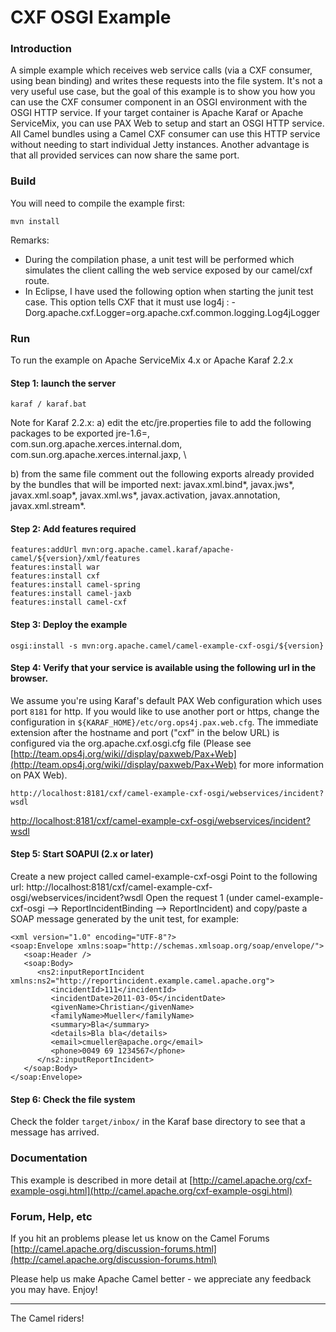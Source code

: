# CXF OSGI Example

### Introduction

A simple example which receives web service calls (via a CXF consumer, using bean binding)
and writes these requests into the file system. It's not a very useful use case, but the goal
of this example is to show you how you can use the CXF consumer component in an OSGI
environment with the OSGI HTTP service. If your target container is Apache Karaf or Apache
ServiceMix, you can use PAX Web to setup and start an OSGI HTTP service. All Camel
bundles using a Camel CXF consumer can use this HTTP service without needing to start
individual Jetty instances. Another advantage is that all provided services can now share
the same port.

### Build

You will need to compile the example first:

	mvn install

Remarks:
- During the compilation phase, a unit test will be performed which simulates the
  client calling the web service exposed by our camel/cxf route.
- In Eclipse, I have used the following option when starting the junit test case. This option tells
  CXF that it must use log4j : -Dorg.apache.cxf.Logger=org.apache.cxf.common.logging.Log4jLogger

### Run

To run the example on Apache ServiceMix 4.x or Apache Karaf 2.2.x

#### Step 1: launch the server
	
	karaf / karaf.bat
  
Note for Karaf 2.2.x: 
  a) edit the etc/jre.properties file to add the following packages to be exported
  jre-1.6=, \
  com.sun.org.apache.xerces.internal.dom, \
  com.sun.org.apache.xerces.internal.jaxp, \

  b) from the same file comment out the following exports already provided by the bundles
  that will be imported next: javax.xml.bind*, javax.jws*, javax.xml.soap*, javax.xml.ws*, 
  javax.activation, javax.annotation, javax.xml.stream*.


#### Step 2: Add features required

	features:addUrl mvn:org.apache.camel.karaf/apache-camel/${version}/xml/features
	features:install war
	features:install cxf
	features:install camel-spring
	features:install camel-jaxb
	features:install camel-cxf
  

#### Step 3: Deploy the example
	osgi:install -s mvn:org.apache.camel/camel-example-cxf-osgi/${version}
  
#### Step 4: Verify that your service is available using the following url in the browser. 
We assume you're using Karaf's default PAX Web configuration which uses 
port `8181` for http. If you would like to use another port or https, change the configuration in 
`${KARAF_HOME}/etc/org.ops4j.pax.web.cfg`. The immediate extension after the hostname and port ("cxf" in
the below URL) is configured via the org.apache.cxf.osgi.cfg file (Please see 
[http://team.ops4j.org/wiki//display/paxweb/Pax+Web](http://team.ops4j.org/wiki//display/paxweb/Pax+Web) for more information on PAX Web).
  
	http://localhost:8181/cxf/camel-example-cxf-osgi/webservices/incident?wsdl
	
[http://localhost:8181/cxf/camel-example-cxf-osgi/webservices/incident?wsdl](http://localhost:8181/cxf/camel-example-cxf-osgi/webservices/incident?wsdl)
                                

#### Step 5: Start SOAPUI (2.x or later)
Create a new project called camel-example-cxf-osgi
Point to the following url: http://localhost:8181/cxf/camel-example-cxf-osgi/webservices/incident?wsdl
Open the request 1 (under camel-example-cxf-osgi --> ReportIncidentBinding --> ReportIncident) and copy/paste a SOAP
message generated by the unit test, for example:
  
	<xml version="1.0" encoding="UTF-8"?>
	<soap:Envelope xmlns:soap="http://schemas.xmlsoap.org/soap/envelope/">
	   <soap:Header />
	   <soap:Body>
	      <ns2:inputReportIncident xmlns:ns2="http://reportincident.example.camel.apache.org">
	         <incidentId>111</incidentId>
	         <incidentDate>2011-03-05</incidentDate>
	         <givenName>Christian</givenName>
	         <familyName>Mueller</familyName>
	         <summary>Bla</summary>
	         <details>Bla bla</details>
	         <email>cmueller@apache.org</email>
	         <phone>0049 69 1234567</phone>
	      </ns2:inputReportIncident>
	   </soap:Body>
	</soap:Envelope>
  

#### Step 6: Check the file system
Check the folder `target/inbox/` in the Karaf base directory to see that a message has arrived.

### Documentation

This example is described in more detail at
  [http://camel.apache.org/cxf-example-osgi.html](http://camel.apache.org/cxf-example-osgi.html)

### Forum, Help, etc 

If you hit an problems please let us know on the Camel Forums
  [http://camel.apache.org/discussion-forums.html](http://camel.apache.org/discussion-forums.html)

Please help us make Apache Camel better - we appreciate any feedback you may
have.  Enjoy!

------------------------
The Camel riders!